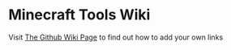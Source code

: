 # Minecraft Tools Wiki

Visit [The Github Wiki Page](https://github.com/Vanilama-modded/Minecraft-Tools-Wiki/wiki/Contributors) to find out how to add your own links
